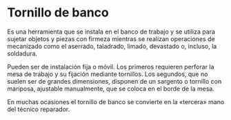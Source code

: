 # Tornillo de banco

Es una herramienta que se instala en el banco de trabajo y se utiliza para sujetar objetos y piezas con firmeza mientras se realizan operaciones de mecanizado como el aserrado, taladrado, limado, devastado o, incluso, la soldadura.

Pueden ser de instalación fija o móvil. Los primeros requieren perforar la mesa de trabajo y su fijación mediante tornillos. Los segundos, que no suelen ser de grandes dimensiones, disponen de un sargento o tornillo con mariposa, ajustable manualmente, que se coloca en el borde de la mesa.

En muchas ocasiones el tornillo de banco se  convierte en la «tercera» mano del técnico reparador.